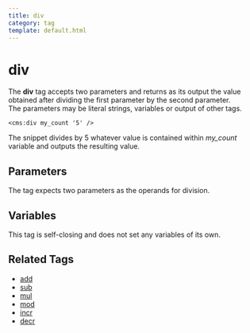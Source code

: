 ```yaml
---
title: div
category: tag
template: default.html
---
```


# div

The **div** tag accepts two parameters and returns as its output the value obtained after dividing the first parameter by the second parameter.<br/>
The parameters may be literal strings, variables or output of other tags.

```
<cms:div my_count '5' />
```

The snippet divides by 5 whatever value is contained within *my\_count* variable and outputs the resulting value.

## Parameters

The tag expects two parameters as the operands for division.

## Variables

This tag is self-closing and does not set any variables of its own.

## Related Tags

*   [add](../add.html)
*   [sub](../sub.html)
*   [mul](../mul.html)
*   [mod](../mod.html)
*   [incr](../incr.html)
*   [decr](../decr.html)
